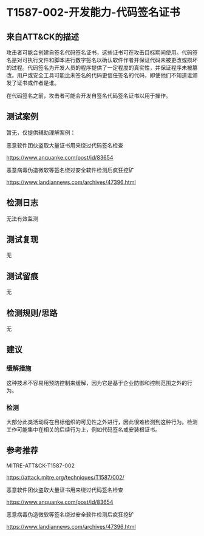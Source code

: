# T1587-002-开发能力-代码签名证书

## 来自ATT&CK的描述

攻击者可能会创建自签名代码签名证书，这些证书可在攻击目标期间使用。代码签名是对可执行文件和脚本进行数字签名以确认软件作者并保证代码未被更改或损坏的过程。代码签名为开发人员的程序提供了一定程度的真实性，并保证程序未被篡改。用户或安全工具可能比未签名的代码更信任签名的代码，即使他们不知道谁颁发了证书或作者是谁。

在代码签名之前，攻击者可能会开发自签名代码签名证书以用于操作。

## 测试案例

暂无，仅提供辅助理解案例：

恶意软件团伙盗取大量证书用来绕过代码签名检查

<https://www.anquanke.com/post/id/83654>

恶意病毒伪造微软等签名绕过安全软件检测后疯狂挖矿

<https://www.landiannews.com/archives/47396.html>

## 检测日志

无法有效监测

## 测试复现

无

## 测试留痕

无

## 检测规则/思路

无

## 建议

### 缓解措施

这种技术不容易用预防控制来缓解，因为它是基于企业防御和控制范围之外的行为。

### 检测

大部分此类活动将在目标组织的可见性之外进行，因此很难检测到这种行为。检测工作可能集中在相关的后续行为上，例如代码签名或安装根证书。

## 参考推荐

MITRE-ATT&CK-T1587-002

<https://attack.mitre.org/techniques/T1587/002/>

恶意软件团伙盗取大量证书用来绕过代码签名检查

<https://www.anquanke.com/post/id/83654>

恶意病毒伪造微软等签名绕过安全软件检测后疯狂挖矿

<https://www.landiannews.com/archives/47396.html>
